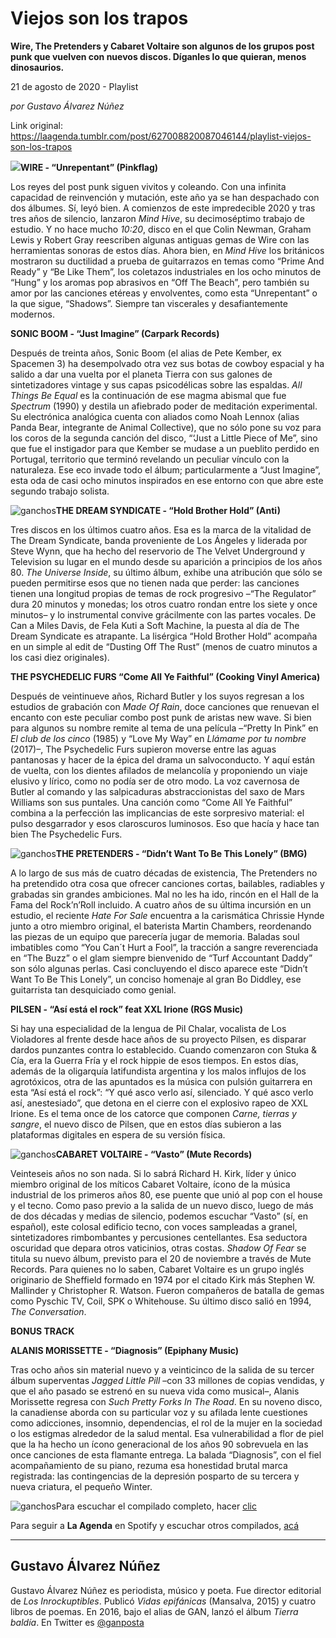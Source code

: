 # Viejos son los trapos

**Wire, The Pretenders y Cabaret Voltaire son algunos de los grupos post punk que vuelven con nuevos discos. Díganles lo que quieran, menos dinosaurios.**

21 de agosto de 2020 - Playlist

_por Gustavo Álvarez Núñez_

Link original: https://laagenda.tumblr.com/post/627008820087046144/playlist-viejos-son-los-trapos

![](https://64.media.tumblr.com/4ff959c0029fd720c12c4d046661cd52/3274ba24ec22e026-31/s500x750/29ed5148bf91093ced1f183d6712490088161c26.jpg)**WIRE - “Unrepentant” (Pinkflag)**  

Los reyes del post punk siguen vivitos y coleando. Con una infinita capacidad de reinvención y mutación, este año ya se han despachado con dos álbumes. Sí, leyó bien. A comienzos de este impredecible 2020 y tras tres años de silencio, lanzaron *Mind Hive*, su decimoséptimo trabajo de estudio. Y no hace mucho *10:20*, disco en el que Colin Newman, Graham Lewis y Robert Gray reescriben algunas antiguas gemas de Wire con las herramientas sonoras de estos días. Ahora bien, en *Mind Hive* los británicos mostraron su ductilidad a prueba de guitarrazos en temas como “Prime And Ready” y “Be Like Them”, los coletazos industriales en los ocho minutos de “Hung” y los aromas pop abrasivos en “Off The Beach”, pero también su amor por las canciones etéreas y envolventes, como esta “Unrepentant” o la que sigue, “Shadows”. Siempre tan viscerales y desafiantemente modernos.

**SONIC BOOM - “Just Imagine” (Carpark Records)**  

Después de treinta años, Sonic Boom (el alias de Pete Kember, ex Spacemen 3) ha desempolvado otra vez sus botas de cowboy espacial y ha salido a dar una vuelta por el planeta Tierra con sus galones de sintetizadores vintage y sus capas psicodélicas sobre las espaldas. *All Things Be Equal* es la continuación de ese magma abismal que fue *Spectrum* (1990) y destila un afiebrado poder de meditación experimental. Su electrónica analógica cuenta con aliados como Noah Lennox (alias Panda Bear, integrante de Animal Collective), que no sólo pone su voz para los coros de la segunda canción del disco, “‘Just a Little Piece of Me”, sino que fue el instigador para que Kember se mudase a un pueblito perdido en Portugal, territorio que terminó revelando un peculiar vínculo con la naturaleza. Ese eco invade todo el álbum; particularmente a “Just Imagine”, esta oda de casi ocho minutos inspirados en ese entorno con que abre este segundo trabajo solista.

![ganchos](https://64.media.tumblr.com/2789f6a17a65b92a512e13097e644d1d/3274ba24ec22e026-ed/s500x750/1f43621dc7636d727c39244dec3f354b36b660e3.jpg)**THE DREAM SYNDICATE - “Hold Brother Hold” (Anti)**  

Tres discos en los últimos cuatro años. Esa es la marca de la vitalidad de The Dream Syndicate, banda proveniente de Los Ángeles y liderada por Steve Wynn, que ha hecho del reservorio de The Velvet Underground y Television su lugar en el mundo desde su aparición a principios de los años 80. *The Universe Inside*, su último álbum, exhibe una atribución que sólo se pueden permitirse esos que no tienen nada que perder: las canciones tienen una longitud propias de temas de rock progresivo –“The Regulator” dura 20 minutos y monedas; los otros cuatro rondan entre los siete y once minutos– y lo instrumental convive grácilmente con las partes vocales. De Can a Miles Davis, de Fela Kuti a Soft Machine, la puesta al día de The Dream Syndicate es atrapante. La lisérgica “Hold Brother Hold” acompaña en un simple al edit de “Dusting Off The Rust” (menos de cuatro minutos a los casi diez originales).

**THE PSYCHEDELIC FURS “Come All Ye Faithful” (Cooking Vinyl America)**  

Después de veintinueve años, Richard Butler y los suyos regresan a los estudios de grabación con *Made Of Rain*, doce canciones que renuevan el encanto con este peculiar combo post punk de aristas new wave. Si bien para algunos su nombre remite al tema de una película –“Pretty In Pink” en *El club de los cinco* (1985) y “Love My Way” en *Llámame por tu nombre* (2017)–, The Psychedelic Furs supieron moverse entre las aguas pantanosas y hacer de la épica del drama un salvoconducto. Y aquí están de vuelta, con los dientes afilados de melancolía y proponiendo un viaje elusivo y lírico, como no podía ser de otro modo. La voz cavernosa de Butler al comando y las salpicaduras abstraccionistas del saxo de Mars Williams son sus puntales. Una canción como “Come All Ye Faithful” combina a la perfección las implicancias de este sorpresivo material: el pulso desgarrador y esos claroscuros luminosos. Eso que hacía y hace tan bien The Psychedelic Furs.

![ganchos](https://64.media.tumblr.com/ee4c69e9586485705c879f679e7cfd8c/3274ba24ec22e026-16/s500x750/08095eb0930e016981996ecd7b6ca4f56136fbac.jpg)**THE PRETENDERS - “Didn’t Want To Be This Lonely” (BMG)**  

A lo largo de sus más de cuatro décadas de existencia, The Pretenders no ha pretendido otra cosa que ofrecer canciones cortas, bailables, radiables y grabadas sin grandes ambiciones. Mal no les ha ido, rincón en el Hall de la Fama del Rock’n’Roll incluido. A cuatro años de su última incursión en un estudio, el reciente *Hate For Sale* encuentra a la carismática Chrissie Hynde junto a otro miembro original, el baterista Martin Chambers, reordenando las piezas de un equipo que parecería jugar de memoria. Baladas soul imbatibles como “You Can´t Hurt a Fool”, la tracción a sangre reverenciada en “The Buzz” o el glam siempre bienvenido de “Turf Accountant Daddy” son sólo algunas perlas. Casi concluyendo el disco aparece este “Didn’t Want To Be This Lonely”, un conciso homenaje al gran Bo Diddley, ese guitarrista tan desquiciado como genial.

**PILSEN - “Así está el rock” feat XXL Irione (RGS Music)**  

Si hay una especialidad de la lengua de Pil Chalar, vocalista de Los Violadores al frente desde hace años de su proyecto Pilsen, es disparar dardos punzantes contra lo establecido. Cuando comenzaron con Stuka & Cía, era la Guerra Fría y el rock hippie de esos tiempos. En estos días, además de la oligarquía latifundista argentina y los malos influjos de los agrotóxicos, otra de las apuntados es la música con pulsión guitarrera en esta “Así está el rock”: “Y qué asco verlo así, silenciado. Y qué asco verlo así, anestesiado”, que detona en el cierre con el explosivo rapeo de XXL Irione. Es el tema once de los catorce que componen *Carne, tierras y sangre*, el nuevo disco de Pilsen, que en estos días subieron a las plataformas digitales en espera de su versión física.

![ganchos](https://64.media.tumblr.com/010135cc922dc64fa97bc8554c8e6d09/3274ba24ec22e026-04/s500x750/8d6239a777789d56bdf6c70bdfdb6b1a8d4c29ec.jpg)**CABARET VOLTAIRE - “Vasto” (Mute Records)**  

Veinteseis años no son nada. Si lo sabrá Richard H. Kirk, líder y único miembro original de los míticos Cabaret Voltaire, ícono de la música industrial de los primeros años 80, ese puente que unió al pop con el house y el tecno. Como paso previo a la salida de un nuevo disco, luego de más de dos décadas y medias de silencio, podemos escuchar “Vasto” (sí, en español), este colosal edificio tecno, con voces sampleadas a granel, sintetizadores rimbombantes y percusiones centellantes. Esa seductora oscuridad que depara otros vaticinios, otras costas. *Shadow Of Fear* se titula su nuevo álbum, previsto para el 20 de noviembre a través de Mute Records. Para quienes no lo saben, Cabaret Voltaire es un grupo inglés originario de Sheffield formado en 1974 por el citado Kirk más Stephen W. Mallinder y Christopher R. Watson. Fueron compañeros de batalla de gemas como Pyschic TV, Coil, SPK o Whitehouse. Su último disco salió en 1994, *The Conversation*.

**BONUS TRACK**

**ALANIS MORISSETTE - “Diagnosis” (Epiphany Music)**  

Tras ocho años sin material nuevo y a veinticinco de la salida de su tercer álbum superventas *Jagged Little Pill* –con 33 millones de copias vendidas, y que el año pasado se estrenó en su nueva vida como musical–, Alanis Morissette regresa con *Such Pretty Forks In The Road*. En su noveno disco, la canadiense aborda con su particular voz y su afilada lente cuestiones como adicciones, insomnio, dependencias, el rol de la mujer en la sociedad o los estigmas alrededor de la salud mental. Esa vulnerabilidad a flor de piel que la ha hecho un ícono generacional de los años 90 sobrevuela en las once canciones de esta flamante entrega. La balada “Diagnosis”, con el fiel acompañamiento de su piano, rezuma esa honestidad brutal marca registrada: las contingencias de la depresión posparto de su tercera y nueva criatura, el pequeño Winter.

![ganchos](https://64.media.tumblr.com/e0a52896f5e43ddaddb1baebca9d91c6/3274ba24ec22e026-e4/s500x750/985e95db2066c9eaa1efa3466c2b225fa8d17b68.jpg)Para escuchar el compilado completo, hacer [clic](https://t.umblr.com/redirect?z=https%3A%2F%2Fopen.spotify.com%2Fplaylist%2F4j7CZow8mwwMWtJAiy2nJO%3Fsi%3DSZOOGTTPTv2xlS92W1O1nw&t=NjllZTdhZjk1OTVkZmMwYWY1OTViNGU2Yjc5Yjc4OGIxYjBlZDhhMCxNd3JJQjBwNQ%3D%3D&b=t%3AXDz46txpppLgDp7rJlWQpw&p=https%3A%2F%2Flaagenda.tumblr.com%2Fpost%2F627008820087046144%2Fplaylist-viejos-son-los-trapos&m=1&ts=1705436656)

Para seguir a **La Agenda** en Spotify y escuchar otros compilados, [acá](https://t.umblr.com/redirect?z=https%3A%2F%2Fopen.spotify.com%2Fuser%2Fsw7jovcft51wn1tjheb4njibk&t=ZjM1ZGI0N2VjYjgyNGU3ZTZmZWM3ZWQ4MWY3MGViNTlmOTY4MmMzZSxNd3JJQjBwNQ%3D%3D&b=t%3AXDz46txpppLgDp7rJlWQpw&p=https%3A%2F%2Flaagenda.tumblr.com%2Fpost%2F627008820087046144%2Fplaylist-viejos-son-los-trapos&m=1&ts=1705436656)

  




---

 Gustavo Álvarez Núñez
----------------------

 Gustavo Álvarez Núñez es periodista, músico y poeta. Fue director editorial de *Los Inrockuptibles*. Publicó *Vidas epifánicas* (Mansalva, 2015) y cuatro libros de poemas. En 2016, bajo el alias de GAN, lanzó el álbum *Tierra baldía*. En Twitter es [@ganposta](https://twitter.com/ganposta?lang=es) 


